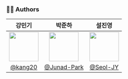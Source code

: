 ### 🧑‍💻 Authors

|                                     강민기                                      |                                     박준하                                      |                                     설진영                                      |
|:----------------------------------------------------------------------------:|:----------------------------------------------------------------------------:|:----------------------------------------------------------------------------:|
| <img src="https://avatars.githubusercontent.com/u/75325326?v=4" width="80"/> | <img src="https://avatars.githubusercontent.com/u/67590577?v=4" width="80"/> | <img src="https://avatars.githubusercontent.com/u/70826982?v=4" width="80"/> |
|                     [@kang20](https://github.com/kang20)                     |                 [@Junad-Park](https://github.com/Junad-Park)                 |                    [@Seol-JY](https://github.com/Seol-JY)                    |
